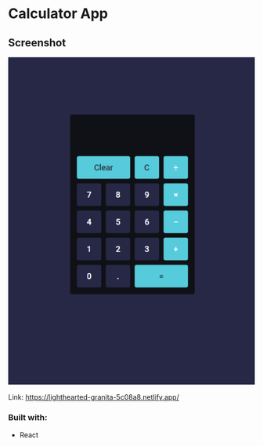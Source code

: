 # Calculator App

## Screenshot

![](/screenshot.png)

Link: https://lighthearted-granita-5c08a8.netlify.app/

### Built with:

- React
